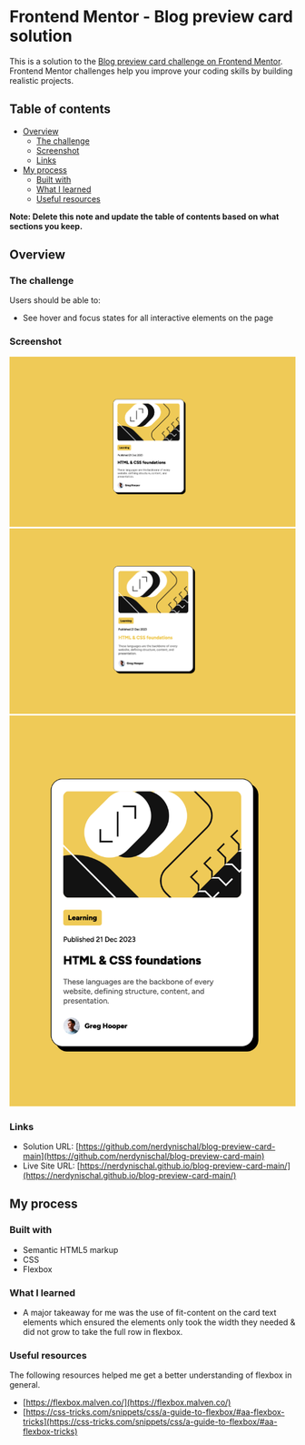 # Frontend Mentor - Blog preview card solution

This is a solution to the [Blog preview card challenge on Frontend Mentor](https://www.frontendmentor.io/challenges/blog-preview-card-ckPaj01IcS). Frontend Mentor challenges help you improve your coding skills by building realistic projects.

## Table of contents

- [Overview](#overview)
  - [The challenge](#the-challenge)
  - [Screenshot](#screenshot)
  - [Links](#links)
- [My process](#my-process)
  - [Built with](#built-with)
  - [What I learned](#what-i-learned)
  - [Useful resources](#useful-resources)

**Note: Delete this note and update the table of contents based on what sections you keep.**

## Overview

### The challenge

Users should be able to:

- See hover and focus states for all interactive elements on the page

### Screenshot

![](./screenshots/screenshot.png)
![](./screenshots/hover.png)
![](./screenshots/mobile.png)

### Links

- Solution URL: [https://github.com/nerdynischal/blog-preview-card-main](https://github.com/nerdynischal/blog-preview-card-main)
- Live Site URL: [https://nerdynischal.github.io/blog-preview-card-main/](https://nerdynischal.github.io/blog-preview-card-main/)

## My process

### Built with

- Semantic HTML5 markup
- CSS
- Flexbox

### What I learned

- A major takeaway for me was the use of fit-content on the card text elements which ensured the elements only took the width they needed & did not grow to take the full row in flexbox.

### Useful resources

The following resources helped me get a better understanding of flexbox in general.

- [https://flexbox.malven.co/](https://flexbox.malven.co/)
- [https://css-tricks.com/snippets/css/a-guide-to-flexbox/#aa-flexbox-tricks](https://css-tricks.com/snippets/css/a-guide-to-flexbox/#aa-flexbox-tricks)
